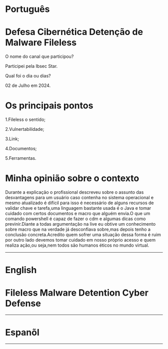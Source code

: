 # Português 

# Defesa Cibernética Detenção de Malware Fileless

O nome do canal que participou?

Participei pela Ibsec Star.

Qual foi o dia ou dias?

02 de Julho em 2024.

# Os principais pontos

1.Fileless o sentido;

2.Vulnertabilidade;

3.Link;

4.Documentos;

5.Ferramentas.



# Minha opinião sobre o contexto

<p>Durante a explicação o profissional descreveu sobre o assunto das desvantagens para um usuário caso contenha no sistema operacional  e mesmo atualizado é difícil para isso 
é necessário de  alguns recursos  de validar chave e tarefa,uma linguagem bastante usada é  o Java e tomar cuidado com certos documentos e macro que alguém envia.O que um comando powershell é capaz de fazer o cdm e algumas dicas como previnir.Diante a  todas argumentação na live eu obtive um conhecimento sobre macro que na verdade já desconfiava sobre,mas depois tenho a conclusão concreta.Acredito quem sofrer uma situação dessa forma é ruim por outro lado devemos tomar cuidado em nosso próprio acesso e quem realiza ação,ou seja,nem todos são humanos éticos no mundo virtual.</p>


--------------------------------------------------------------------------------------------------------------------------------

# English 

# Fileless Malware Detention Cyber Defense





--------------------------------------------------------------------------------------------------------------------------------

# Espanõl 




--------------------------------------------------------------------------------------------------------------------------------



